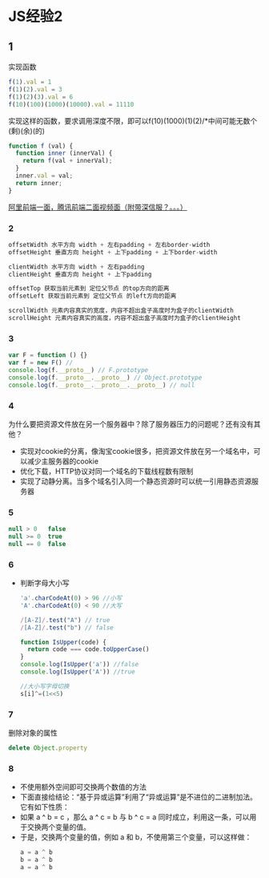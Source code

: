 # JS经验2

## 1
实现函数
```js
f(1).val = 1
f(1)(2).val = 3
f(1)(2)(3).val = 6
f(10)(100)(1000)(10000).val = 11110
```
实现这样的函数，要求调用深度不限，即可以f(10)(1000)(1)(2)/*中间可能无数个(剩)(余)(的)
```js
function f (val) {
  function inner (innerVal) {
    return f(val + innerVal);
  }
  inner.val = val;
  return inner;
}
```
[阿里前端一面，腾讯前端二面视频面（附带深信服？。。。）](https://www.nowcoder.com/discuss/162963)

### 2
```js
offsetWidth 水平方向 width + 左右padding + 左右border-width
offsetHeight 垂直方向 height + 上下padding + 上下border-width

clientWidth 水平方向 width + 左右padding
clientHeight 垂直方向 height + 上下padding

offsetTop 获取当前元素到 定位父节点 的top方向的距离
offsetLeft 获取当前元素到 定位父节点 的left方向的距离

scrollWidth 元素内容真实的宽度，内容不超出盒子高度时为盒子的clientWidth
scrollHeight 元素内容真实的高度，内容不超出盒子高度时为盒子的clientHeight
```

### 3
```js
var F = function () {}
var f = new F() // 
console.log(f.__proto__) // F.prototype 
console.log(f.__proto__.__proto__) // Object.prototype
console.log(f.__proto__.__proto__.__proto__) // null
```

### 4
为什么要把资源文件放在另一个服务器中？除了服务器压力的问题呢？还有没有其他？
- 实现对cookie的分离，像淘宝cookie很多，把资源文件放在另一个域名中，可以减少主服务器的cookie
- 优化下载，HTTP协议对同一个域名的下载线程数有限制
- 实现了动静分离。当多个域名引入同一个静态资源时可以统一引用静态资源服务器

### 5
```js
null > 0   false
null >= 0  true
null == 0  false
```

### 6
- 判断字母大小写
  ```js
  'a'.charCodeAt(0) > 96 //小写
  'A'.charCodeAt(0) < 90 //大写

  /[A-Z]/.test("A") // true
  /[A-Z]/.test("b") // false

  function IsUpper(code) {
    return code === code.toUpperCase()
  }
  console.log(IsUpper('a')) //false
  console.log(IsUpper('A')) //true

  //大小写字母切换
  s[i]^=(1<<5)
  ```

### 7
删除对象的属性
```js
delete Object.property
```
### 8
- 不使用额外空间即可交换两个数值的方法  
- 下面直接给结论：“基于异或运算”利用了“异或运算”是不进位的二进制加法。它有如下性质：
- 如果 a ^ b = c ，那么 a ^ c = b 与 b ^ c = a 同时成立，利用这一条，可以用于交换两个变量的值。
- 于是，交换两个变量的值，例如 a 和 b，不使用第三个变量，可以这样做：
  ```js
  a = a ^ b
  b = a ^ b
  a = a ^ b
  ```

